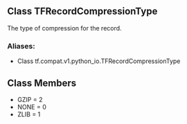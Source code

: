 ## Class TFRecordCompressionType
The type of compression for the record.
### Aliases:
- Class tf.compat.v1.python_io.TFRecordCompressionType
## Class Members
- GZIP = 2
- NONE = 0
- ZLIB = 1
